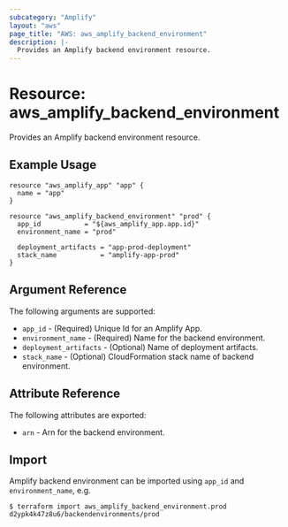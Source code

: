 ```yaml
---
subcategory: "Amplify"
layout: "aws"
page_title: "AWS: aws_amplify_backend_environment"
description: |-
  Provides an Amplify backend environment resource.
---
```


# Resource: aws_amplify_backend_environment

Provides an Amplify backend environment resource.

## Example Usage

```hcl
resource "aws_amplify_app" "app" {
  name = "app"
}

resource "aws_amplify_backend_environment" "prod" {
  app_id           = "${aws_amplify_app.app.id}"
  environment_name = "prod"

  deployment_artifacts = "app-prod-deployment"
  stack_name           = "amplify-app-prod"
}
```

## Argument Reference

The following arguments are supported:

* `app_id` - (Required) Unique Id for an Amplify App.
* `environment_name` - (Required) Name for the backend environment.
* `deployment_artifacts` - (Optional) Name of deployment artifacts.
* `stack_name` - (Optional) CloudFormation stack name of backend environment.

## Attribute Reference

The following attributes are exported:

* `arn` - Arn for the backend environment.

## Import

Amplify backend environment can be imported using `app_id` and `environment_name`, e.g.

```
$ terraform import aws_amplify_backend_environment.prod d2ypk4k47z8u6/backendenvironments/prod
```
